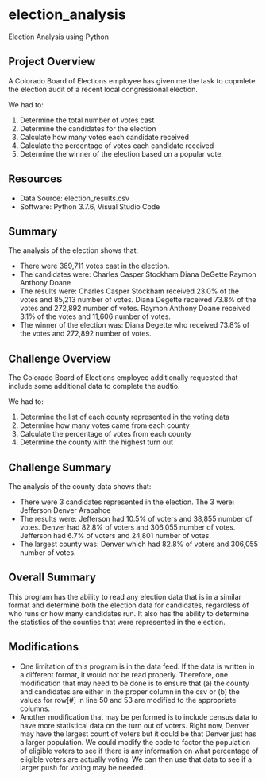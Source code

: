 # election_analysis
Election Analysis using Python

## Project Overview
A Colorado Board of Elections employee has given me the task to copmlete the election audit of a recent local congressional election.

We had to:
1. Determine the total number of votes cast
2. Determine the candidates for the election
3. Calculate how many votes each candidate received
4. Calculate the percentage of votes each candidate received
5. Determine the winner of the election based on a popular vote.

## Resources
- Data Source: election_results.csv
- Software: Python 3.7.6, Visual Studio Code

## Summary
The analysis of the election shows that:
- There were 369,711 votes cast in the election.
- The candidates were:
    Charles Casper Stockham
    Diana DeGette
    Raymon Anthony Doane
- The results were:
    Charles Casper Stockham received 23.0% of the votes and 85,213 number of votes.
    Diana Degette received 73.8% of the votes and 272,892 number of votes.
    Raymon Anthony Doane received 3.1% of the votes and 11,606 number of votes.
- The winner of the election was:
    Diana Degette who received 73.8% of the votes and 272,892 number of votes.

## Challenge Overview
The Colorado Board of Elections employee additionally requested that include some additional data to complete the audtio.

We had to:
1. Determine the list of each county represented in the voting data
2. Determine how many votes came from each county
3. Calculate the percentage of votes from each county
4. Determine the county with the highest turn out

## Challenge Summary
The analysis of the county data shows that:
- There were 3 candidates represented in the election. The 3 were:
    Jefferson
    Denver
    Arapahoe
- The results were:
    Jefferson had 10.5% of voters and 38,855 number of votes.
    Denver had 82.8% of voters and 306,055 number of votes.
    Jefferson had 6.7% of voters and 24,801 number of votes.
- The largest county was:
    Denver which had 82.8% of voters and 306,055 number of votes.

## Overall Summary
This program has the ability to read any election data that is in a similar format and determine both the election data for candidates, regardless of who runs or how many candidates run. It also has the ability to determine the statistics of the counties that were represented in the election. 

## Modifications
- One limitation of this program is in the data feed. If the data is written in a different format, it would not be read properly. Therefore, one modification that may need to be done is to ensure that (a) the county and candidates are either in the proper column in the csv or (b) the values for row[#] in line 50 and 53 are modified to the appropriate columns.
- Another modification that may be performed is to include census data to have more statistical data on the turn out of voters. Right now, Denver may have the largest count of voters but it could be that Denver just has a larger population. We could modify the code to factor the population of eligible voters to see if there is any information on what percentage of eligible voters are actually voting. We can then use that data to see if a larger push for voting may be needed.